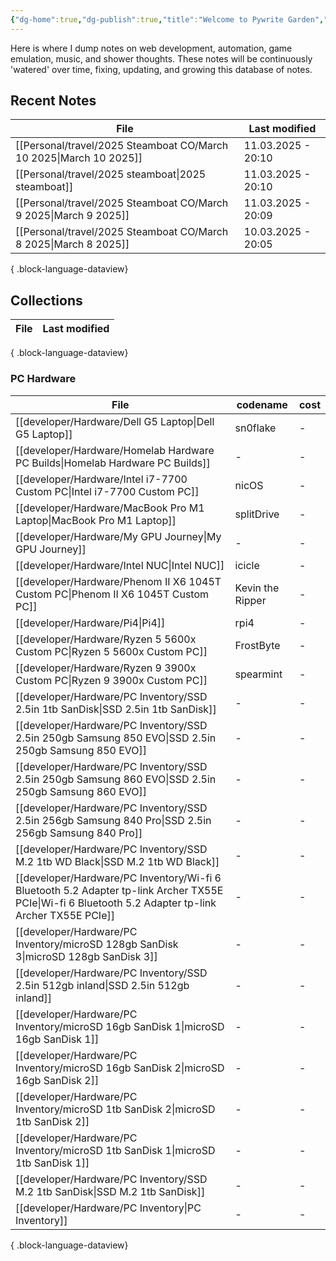 ```yaml
---
{"dg-home":true,"dg-publish":true,"title":"Welcome to Pywrite Garden","permalink":"/index/","tags":["gardenEntry"],"dgPassFrontmatter":true}
---
```



Here is where I dump notes on web development, automation, game emulation, music, and shower thoughts. These notes will be continuously 'watered' over time, fixing, updating, and growing this database of notes. 

## Recent Notes
| File                                                                  | Last modified      |
| --------------------------------------------------------------------- | ------------------ |
| [[Personal/travel/2025 Steamboat CO/March 10 2025\|March 10 2025]] | 11.03.2025 - 20:10 |
| [[Personal/travel/2025 steamboat\|2025 steamboat]]                 | 11.03.2025 - 20:10 |
| [[Personal/travel/2025 Steamboat CO/March 9 2025\|March 9 2025]]   | 11.03.2025 - 20:09 |
| [[Personal/travel/2025 Steamboat CO/March 8 2025\|March 8 2025]]   | 10.03.2025 - 20:05 |

{ .block-language-dataview}

## Collections
| File | Last modified |
| ---- | ------------- |

{ .block-language-dataview}

### PC Hardware
| File                                                                                                                                                    | codename         | cost |
| ------------------------------------------------------------------------------------------------------------------------------------------------------- | ---------------- | ---- |
| [[developer/Hardware/Dell G5 Laptop\|Dell G5 Laptop]]                                                                                                | sn0flake         | \-   |
| [[developer/Hardware/Homelab Hardware PC Builds\|Homelab Hardware PC Builds]]                                                                        | \-               | \-   |
| [[developer/Hardware/Intel i7-7700 Custom PC\|Intel i7-7700 Custom PC]]                                                                              | nicOS            | \-   |
| [[developer/Hardware/MacBook Pro M1 Laptop\|MacBook Pro M1 Laptop]]                                                                                  | splitDrive       | \-   |
| [[developer/Hardware/My GPU Journey\|My GPU Journey]]                                                                                                | \-               | \-   |
| [[developer/Hardware/Intel NUC\|Intel NUC]]                                                                                                          | icicle           | \-   |
| [[developer/Hardware/Phenom II X6 1045T Custom PC\|Phenom II X6 1045T Custom PC]]                                                                    | Kevin the Ripper | \-   |
| [[developer/Hardware/Pi4\|Pi4]]                                                                                                                      | rpi4             | \-   |
| [[developer/Hardware/Ryzen 5 5600x Custom PC\|Ryzen 5 5600x Custom PC]]                                                                              | FrostByte        | \-   |
| [[developer/Hardware/Ryzen 9 3900x Custom PC\|Ryzen 9 3900x Custom PC]]                                                                              | spearmint        | \-   |
| [[developer/Hardware/PC Inventory/SSD 2.5in 1tb SanDisk\|SSD 2.5in 1tb SanDisk]]                                                                     | \-               | \-   |
| [[developer/Hardware/PC Inventory/SSD 2.5in 250gb Samsung 850 EVO\|SSD 2.5in 250gb Samsung 850 EVO]]                                                 | \-               | \-   |
| [[developer/Hardware/PC Inventory/SSD 2.5in 250gb Samsung 860 EVO\|SSD 2.5in 250gb Samsung 860 EVO]]                                                 | \-               | \-   |
| [[developer/Hardware/PC Inventory/SSD 2.5in 256gb Samsung 840 Pro\|SSD 2.5in 256gb Samsung 840 Pro]]                                                 | \-               | \-   |
| [[developer/Hardware/PC Inventory/SSD M.2 1tb WD Black\|SSD M.2 1tb WD Black]]                                                                       | \-               | \-   |
| [[developer/Hardware/PC Inventory/Wi-fi 6 Bluetooth 5.2 Adapter tp-link Archer TX55E PCIe\|Wi-fi 6 Bluetooth 5.2 Adapter tp-link Archer TX55E PCIe]] | \-               | \-   |
| [[developer/Hardware/PC Inventory/microSD 128gb SanDisk 3\|microSD 128gb SanDisk 3]]                                                                 | \-               | \-   |
| [[developer/Hardware/PC Inventory/SSD 2.5in 512gb inland\|SSD 2.5in 512gb inland]]                                                                   | \-               | \-   |
| [[developer/Hardware/PC Inventory/microSD 16gb SanDisk 1\|microSD 16gb SanDisk 1]]                                                                   | \-               | \-   |
| [[developer/Hardware/PC Inventory/microSD 16gb SanDisk 2\|microSD 16gb SanDisk 2]]                                                                   | \-               | \-   |
| [[developer/Hardware/PC Inventory/microSD 1tb SanDisk 2\|microSD 1tb SanDisk 2]]                                                                     | \-               | \-   |
| [[developer/Hardware/PC Inventory/microSD 1tb SanDisk 1\|microSD 1tb SanDisk 1]]                                                                     | \-               | \-   |
| [[developer/Hardware/PC Inventory/SSD M.2 1tb SanDisk\|SSD M.2 1tb SanDisk]]                                                                         | \-               | \-   |
| [[developer/Hardware/PC Inventory\|PC Inventory]]                                                                                                    | \-               | \-   |

{ .block-language-dataview}
